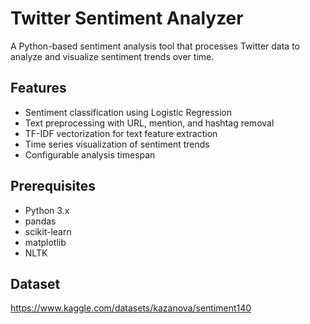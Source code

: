 # Twitter Sentiment Analyzer

A Python-based sentiment analysis tool that processes Twitter data to analyze and visualize sentiment trends over time.

## Features

- Sentiment classification using Logistic Regression
- Text preprocessing with URL, mention, and hashtag removal
- TF-IDF vectorization for text feature extraction
- Time series visualization of sentiment trends
- Configurable analysis timespan

## Prerequisites

- Python 3.x
- pandas
- scikit-learn
- matplotlib
- NLTK

## Dataset

https://www.kaggle.com/datasets/kazanova/sentiment140
